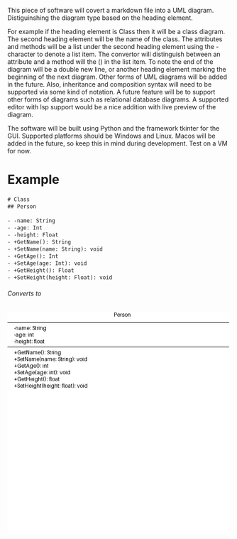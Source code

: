 




This piece of software will covert a markdown file into a UML diagram.
Distiguinshing the diagram type based on the heading element.

For example if the heading element is Class then it will be a class diagram.
The second heading element will be the name of the class.
The attributes and methods will be a list under the second heading element using the - character to denote a list item.
The convertor will distinguish between an attribute and a method will the () in the list item.
To note the end of the diagram will be a double new line, or another heading element marking the beginning of the next diagram.
Other forms of UML diagrams will be added in the future.
Also, inheritance and composition syntax will need to be supported via some kind of notation.
A future feature will be to support other forms of diagrams such as relational database diagrams.
A supported editor with lsp support would be a nice addition with live preview of the diagram.

The software will be built using Python and the framework tkinter for the GUI. Supported platforms should be Windows and Linux. 
Macos will be added in the future, so keep this in mind during development. Test on a VM for now.

# Example
```
# Class
## Person

- -name: String
- -age: Int
- -height: Float
- +GetName(): String
- +SetName(name: String): void
- +GetAge(): Int
- +SetAge(age: Int): void
- +GetHeight(): Float
- +SetHeight(height: Float): void
```
###### Converts to
![The generated png from the given markdown](test.png)
